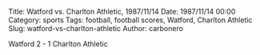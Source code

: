 Title: Watford vs. Charlton Athletic, 1987/11/14
Date: 1987/11/14 00:00
Category: sports
Tags: football, football scores, Watford, Charlton Athletic
Slug: watford-vs-charlton-athletic
Author: carbonero


Watford 2 - 1 Charlton Athletic
